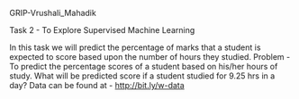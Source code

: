GRIP-Vrushali_Mahadik

Task 2 - To Explore Supervised Machine Learning 

In this task we will predict the percentage of marks that a student is expected to score based upon the number of hours they studied.
Problem - To predict the percentage scores of a student based on his/her hours of study.
What will be predicted score if a student studied for 9.25 hrs in a day?
Data can be found at - http://bit.ly/w-data

